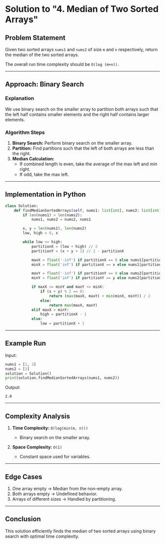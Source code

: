 # Solution to "4. Median of Two Sorted Arrays"

## Problem Statement

Given two sorted arrays `nums1` and `nums2` of size `m` and `n` respectively, return the median of the two sorted arrays.

The overall run time complexity should be `O(log (m+n))`.

---

## Approach: Binary Search

### Explanation

We use binary search on the smaller array to partition both arrays such that the left half contains smaller elements and the right half contains larger elements.

### Algorithm Steps

1. **Binary Search:** Perform binary search on the smaller array.
2. **Partition:** Find partitions such that the left of both arrays are less than the right.
3. **Median Calculation:**
    - If combined length is even, take the average of the max left and min right.
    - If odd, take the max left.

---

## Implementation in Python

```python
class Solution:
    def findMedianSortedArrays(self, nums1: list[int], nums2: list[int]) -> float:
        if len(nums1) > len(nums2):
            nums1, nums2 = nums2, nums1

        x, y = len(nums1), len(nums2)
        low, high = 0, x

        while low <= high:
            partitionX = (low + high) // 2
            partitionY = (x + y + 1) // 2 - partitionX

            maxX = float('-inf') if partitionX == 0 else nums1[partitionX - 1]
            minX = float('inf') if partitionX == x else nums1[partitionX]

            maxY = float('-inf') if partitionY == 0 else nums2[partitionY - 1]
            minY = float('inf') if partitionY == y else nums2[partitionY]

            if maxX <= minY and maxY <= minX:
                if (x + y) % 2 == 0:
                    return (max(maxX, maxY) + min(minX, minY)) / 2
                else:
                    return max(maxX, maxY)
            elif maxX > minY:
                high = partitionX - 1
            else:
                low = partitionX + 1
```

---

## Example Run

Input:

```python
nums1 = [1, 3]
nums2 = [2]
solution = Solution()
print(solution.findMedianSortedArrays(nums1, nums2))
```

Output:

```
2.0
```

---

## Complexity Analysis

1. **Time Complexity:** `O(log(min(m, n)))`
    
    - Binary search on the smaller array.
2. **Space Complexity:** `O(1)`
    
    - Constant space used for variables.

---

## Edge Cases

1. One array empty → Median from the non-empty array.
2. Both arrays empty → Undefined behavior.
3. Arrays of different sizes → Handled by partitioning.

---

## Conclusion

This solution efficiently finds the median of two sorted arrays using binary search with optimal time complexity.